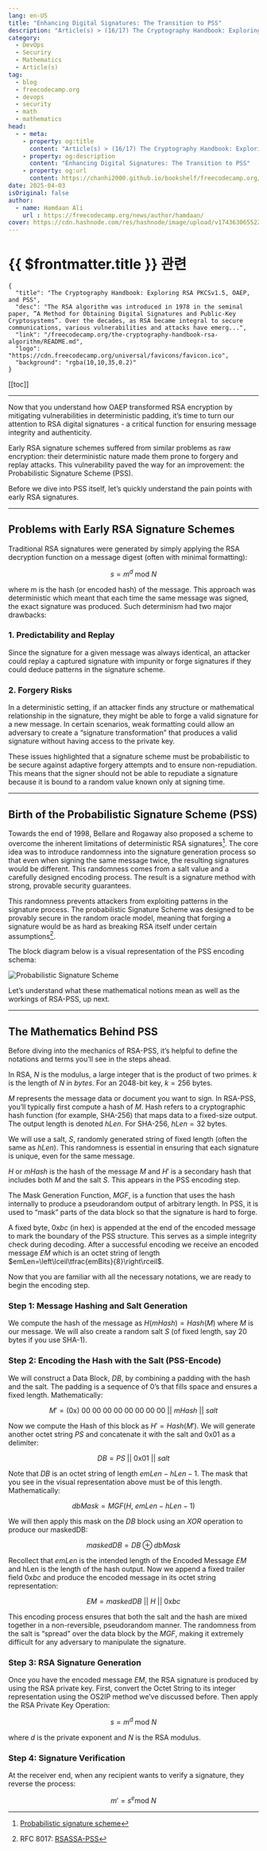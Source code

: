 ```yaml
---
lang: en-US
title: "Enhancing Digital Signatures: The Transition to PSS"
description: "Article(s) > (16/17) The Cryptography Handbook: Exploring RSA PKCSv1.5, OAEP, and PSS" 
category:
  - DevOps
  - Securiry
  - Mathematics
  - Article(s)
tag:
  - blog
  - freecodecamp.org
  - devops
  - security
  - math
  - mathematics
head:
  - - meta:
    - property: og:title
      content: "Article(s) > (16/17) The Cryptography Handbook: Exploring RSA PKCSv1.5, OAEP, and PSS"
    - property: og:description
      content: "Enhancing Digital Signatures: The Transition to PSS"
    - property: og:url
      content: https://chanhi2000.github.io/bookshelf/freecodecamp.org/the-cryptography-handbook-rsa-algorithm/enhancing-digital-signatures-the-transition-to-pss.html
date: 2025-04-03
isOriginal: false
author:
  - name: Hamdaan Ali
    url : https://freecodecamp.org/news/author/hamdaan/
cover: https://cdn.hashnode.com/res/hashnode/image/upload/v1743630655223/f7e0c094-2103-42cd-97bd-be79d14fff67.png
---
```


# {{ $frontmatter.title }} 관련

```component VPCard
{
  "title": "The Cryptography Handbook: Exploring RSA PKCSv1.5, OAEP, and PSS",
  "desc": "The RSA algorithm was introduced in 1978 in the seminal paper, ”A Method for Obtaining Digital Signatures and Public-Key Cryptosystems”. Over the decades, as RSA became integral to secure communications, various vulnerabilities and attacks have emerg...",
  "link": "/freecodecamp.org/the-cryptography-handbook-rsa-algorithm/README.md",
  "logo": "https://cdn.freecodecamp.org/universal/favicons/favicon.ico",
  "background": "rgba(10,10,35,0.2)"
}
```

[[toc]]

---

<SiteInfo
  name="The Cryptography Handbook: Exploring RSA PKCSv1.5, OAEP, and PSS"
  desc="The RSA algorithm was introduced in 1978 in the seminal paper, ”A Method for Obtaining Digital Signatures and Public-Key Cryptosystems”. Over the decades, as RSA became integral to secure communications, various vulnerabilities and attacks have emerg..."
  url="https://freecodecamp.org/news/the-cryptography-handbook-rsa-algorithm#heading-enhancing-digital-signatures-the-transition-to-pss"
  logo="https://cdn.freecodecamp.org/universal/favicons/favicon.ico"
  preview="https://cdn.hashnode.com/res/hashnode/image/upload/v1743630655223/f7e0c094-2103-42cd-97bd-be79d14fff67.png"/>

Now that you understand how OAEP transformed RSA encryption by mitigating vulnerabilities in deterministic padding, it’s time to turn our attention to RSA digital signatures - a critical function for ensuring message integrity and authenticity.

Early RSA signature schemes suffered from similar problems as raw encryption: their deterministic nature made them prone to forgery and replay attacks. This vulnerability paved the way for an improvement: the Probabilistic Signature Scheme (PSS).

Before we dive into PSS itself, let’s quickly understand the pain points with early RSA signatures.

---

## Problems with Early RSA Signature Schemes

Traditional RSA signatures were generated by simply applying the RSA decryption function on a message digest (often with minimal formatting):

$$
s=m^{d}\:\text{mod}\:N
$$

where m is the hash (or encoded hash) of the message. This approach was deterministic which meant that each time the same message was signed, the exact signature was produced. Such determinism had two major drawbacks:

### 1. Predictability and Replay

Since the signature for a given message was always identical, an attacker could replay a captured signature with impunity or forge signatures if they could deduce patterns in the signature scheme.

### 2. Forgery Risks

In a deterministic setting, if an attacker finds any structure or mathematical relationship in the signature, they might be able to forge a valid signature for a new message. In certain scenarios, weak formatting could allow an adversary to create a “signature transformation” that produces a valid signature without having access to the private key.

These issues highlighted that a signature scheme must be probabilistic to be secure against adaptive forgery attempts and to ensure non-repudiation. This means that the signer should not be able to repudiate a signature because it is bound to a random value known only at signing time.

---

## Birth of the Probabilistic Signature Scheme (PSS)

Towards the end of 1998, Bellare and Rogaway also proposed a scheme to overcome the inherent limitations of deterministic RSA signatures[^1]. The core idea was to introduce randomness into the signature generation process so that even when signing the same message twice, the resulting signatures would be different. This randomness comes from a salt value and a carefully designed encoding process. The result is a signature method with strong, provable security guarantees.

This randomness prevents attackers from exploiting patterns in the signature process. The probabilistic Signature Scheme was designed to be provably secure in the random oracle model, meaning that forging a signature would be as hard as breaking RSA itself under certain assumptions[^2].

The block diagram below is a visual representation of the PSS encoding schema:

![Probabilistic Signature Scheme](https://cdn.hashnode.com/res/hashnode/image/upload/v1742669558156/8137f535-deb7-4437-887a-53cf7a412089.png)

Let’s understand what these mathematical notions mean as well as the workings of RSA-PSS, up next.

---

## The Mathematics Behind PSS

Before diving into the mechanics of RSA-PSS, it’s helpful to define the notations and terms you’ll see in the steps ahead.

In RSA, $N$ is the modulus, a large integer that is the product of two primes. $k$ is the length of $N$ in *bytes*. For an 2048-bit key, $k=256$ bytes.

$M$ represents the message data or document you want to sign. In RSA-PSS, you’ll typically first compute a hash of $M$. Hash refers to a cryptographic hash function (for example, SHA-256) that maps data to a fixed-size output. The output length is denoted $hLen$. For SHA-256, $hLen=32\:\text{bytes}$.

We will use a salt, $S$, randomly generated string of fixed length (often the same as $hLen$). This randomness is essential in ensuring that each signature is unique, even for the same message.

$H$ or $mHash$ is the hash of the message $M$ and $H'$ is a secondary hash that includes both $M$ and the salt $S$. This appears in the PSS encoding step.

The Mask Generation Function, $MGF$, is a function that uses the hash internally to produce a pseudorandom output of arbitrary length. In PSS, it is used to “mask” parts of the data block so that the signature is hard to forge.

A fixed byte, $0\text{x}bc$ (in hex) is appended at the end of the encoded message to mark the boundary of the PSS structure. This serves as a simple integrity check during decoding. After a successful encoding we receive an encoded message $EM$ which is an octet string of length  $emLen=\left\lceil\tfrac{emBits}{8}\right\rceil$.

Now that you are familiar with all the necessary notations, we are ready to begin the encoding step.

### Step 1: Message Hashing and Salt Generation

We compute the hash of the message as $H\left(mHash\right)=Hash\left(M\right)$ where $M$ is our message. We will also create a random salt $S$ (of fixed length, say 20 bytes if you use SHA-1).

### Step 2: Encoding the Hash with the Salt (PSS-Encode)

We will construct a Data Block, $DB$, by combining a padding with the hash and the salt. The padding is a sequence of $0$’s that fills space and ensures a fixed length. Mathematically:

$$
M'=\left(0\text{x}\right)\:00\:00\:00\:00\:00\:00\:00\:00\:\vert\vert\:mHash\:\vert\vert\:salt
$$

Now we compute the Hash of this block as $H'=Hash\left(M'\right)$. We will generate another octet string $PS$ and concatenate it with the salt and $0\text{x}01$ as a delimiter:

$$
DB=PS\:\vert\vert\:0\text{x}01\:\vert\vert\:salt
$$

Note that $DB$ is an octet string of length $emLen−hLen−1$. The mask that you see in the visual representation above must be of this length. Mathematically:

$$
dbMask=MGF\left(H,\:emLen−hLen−1\right)
$$

We will then apply this mask on the $DB$ block using an $XOR$ operation to produce our maskedDB:

$$
maskedDB=DB\oplus{dbMask}
$$

Recollect that $emLen$ is the intended length of the Encoded Message $EM$ and hLen is the length of the hash output. Now we append a fixed trailer field $0\text{x}bc$ and produce the encoded message in its octet string representation:

$$
EM=maskedDB\:\vert\vert\:H\:\vert\vert\:0\text{x}bc
$$

This encoding process ensures that both the salt and the hash are mixed together in a non-reversible, pseudorandom manner. The randomness from the salt is “spread” over the data block by the $MGF$, making it extremely difficult for any adversary to manipulate the signature.

### Step 3: RSA Signature Generation

Once you have the encoded message $EM$, the RSA signature is produced by using the RSA private key. First, convert the Octet String to its integer representation using the OS2IP method we’ve discussed before. Then apply the RSA Private Key Operation:

$$
s=m^{d}\:\text{mod}\:N
$$

where $d$ is the private exponent and $N$ is the RSA modulus.

### Step 4: Signature Verification

At the receiver end, when any recipient wants to verify a signature, they reverse the process:

$$
m'=s^{e}\text{mod}\:N
$$

[^1]: <FontIcon icon="fa-brands fa-wikipedia-w"/>[Probabilistic signature scheme](https://en.wikipedia.org/wiki/Probabilistic_signature_scheme)
[^2]: RFC 8017: [<FontIcon icon="fas fa-globe"/>RSASSA-PSS](https://rfc-editor.org/rfc/rfc8017#section-8.1)